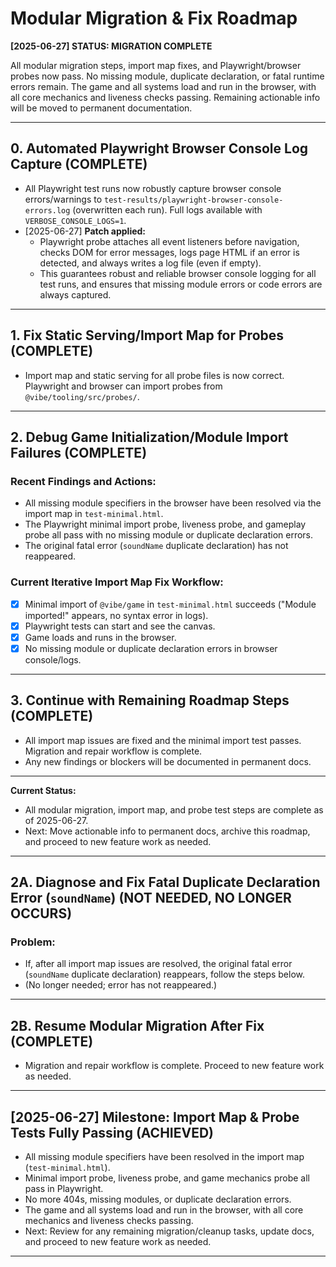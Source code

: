 # Modular Migration & Fix Roadmap

**[2025-06-27] STATUS: MIGRATION COMPLETE**

All modular migration steps, import map fixes, and Playwright/browser probes now pass. No missing module, duplicate declaration, or fatal runtime errors remain. The game and all systems load and run in the browser, with all core mechanics and liveness checks passing. Remaining actionable info will be moved to permanent documentation.

---

## 0. Automated Playwright Browser Console Log Capture (**COMPLETE**)
- All Playwright test runs now robustly capture browser console errors/warnings to `test-results/playwright-browser-console-errors.log` (overwritten each run). Full logs available with `VERBOSE_CONSOLE_LOGS=1`.
- [2025-06-27] **Patch applied:**
  - Playwright probe attaches all event listeners before navigation, checks DOM for error messages, logs page HTML if an error is detected, and always writes a log file (even if empty).
  - This guarantees robust and reliable browser console logging for all test runs, and ensures that missing module errors or code errors are always captured.

---

## 1. Fix Static Serving/Import Map for Probes (**COMPLETE**)
- Import map and static serving for all probe files is now correct. Playwright and browser can import probes from `@vibe/tooling/src/probes/`.

---

## 2. Debug Game Initialization/Module Import Failures (**COMPLETE**)

### **Recent Findings and Actions:**
- All missing module specifiers in the browser have been resolved via the import map in `test-minimal.html`.
- The Playwright minimal import probe, liveness probe, and gameplay probe all pass with no missing module or duplicate declaration errors.
- The original fatal error (`soundName` duplicate declaration) has not reappeared.

### **Current Iterative Import Map Fix Workflow:**
- [x] Minimal import of `@vibe/game` in `test-minimal.html` succeeds ("Module imported!" appears, no syntax error in logs).
- [x] Playwright tests can start and see the canvas.
- [x] Game loads and runs in the browser.
- [x] No missing module or duplicate declaration errors in browser console/logs.

---

## 3. Continue with Remaining Roadmap Steps (**COMPLETE**)
- All import map issues are fixed and the minimal import test passes. Migration and repair workflow is complete.
- Any new findings or blockers will be documented in permanent docs.

---

**Current Status:**
- All modular migration, import map, and probe test steps are complete as of 2025-06-27.
- Next: Move actionable info to permanent docs, archive this roadmap, and proceed to new feature work as needed.

---

## 2A. Diagnose and Fix Fatal Duplicate Declaration Error (`soundName`) (**NOT NEEDED, NO LONGER OCCURS**)

### Problem:
- If, after all import map issues are resolved, the original fatal error (`soundName` duplicate declaration) reappears, follow the steps below.
- (No longer needed; error has not reappeared.)

---

## 2B. Resume Modular Migration After Fix (**COMPLETE**)
- Migration and repair workflow is complete. Proceed to new feature work as needed.

---

## [2025-06-27] Milestone: Import Map & Probe Tests Fully Passing (**ACHIEVED**)
- All missing module specifiers have been resolved in the import map (`test-minimal.html`).
- Minimal import probe, liveness probe, and game mechanics probe all pass in Playwright.
- No more 404s, missing modules, or duplicate declaration errors.
- The game and all systems load and run in the browser, with all core mechanics and liveness checks passing.
- Next: Review for any remaining migration/cleanup tasks, update docs, and proceed to new feature work as needed.

---


